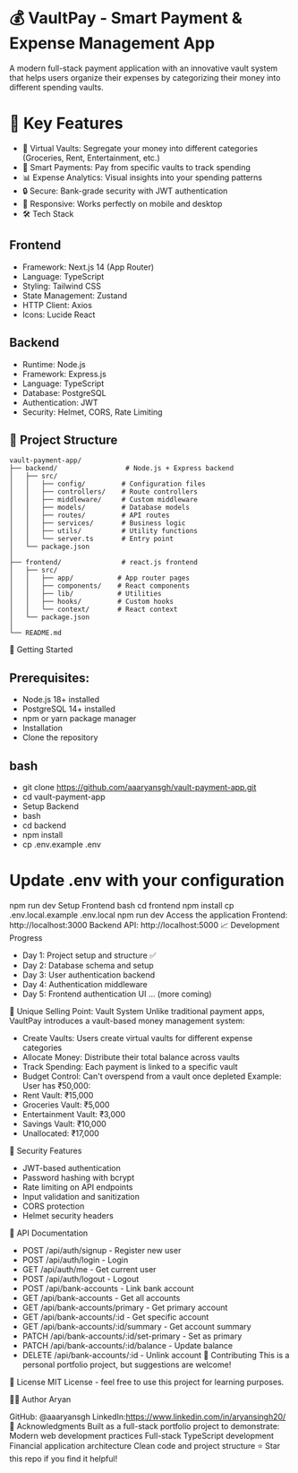 

# 💰 VaultPay - Smart Payment & Expense Management App
A modern full-stack payment application with an innovative vault system that helps users organize their expenses by categorizing their money into different spending vaults.

# 🌟 Key Features
- 🏦 Virtual Vaults: Segregate your money into different categories (Groceries, Rent, Entertainment, etc.)
- 💸 Smart Payments: Pay from specific vaults to track spending
- 📊 Expense Analytics: Visual insights into your spending patterns
- 🔒 Secure: Bank-grade security with JWT authentication
- 📱 Responsive: Works perfectly on mobile and desktop
- 🛠️ Tech Stack
## Frontend
- Framework: Next.js 14 (App Router)
- Language: TypeScript
- Styling: Tailwind CSS
- State Management: Zustand
- HTTP Client: Axios
- Icons: Lucide React
## Backend
- Runtime: Node.js
- Framework: Express.js
- Language: TypeScript
- Database: PostgreSQL
- Authentication: JWT
- Security: Helmet, CORS, Rate Limiting
## 📁 Project Structure
```text
vault-payment-app/
├── backend/                 # Node.js + Express backend
│   ├── src/
│   │   ├── config/         # Configuration files
│   │   ├── controllers/    # Route controllers
│   │   ├── middleware/     # Custom middleware
│   │   ├── models/         # Database models
│   │   ├── routes/         # API routes
│   │   ├── services/       # Business logic
│   │   ├── utils/          # Utility functions
│   │   └── server.ts       # Entry point
│   └── package.json
│
├── frontend/               # react.js frontend
│   ├── src/
│   │   ├── app/           # App router pages
│   │   ├── components/    # React components
│   │   ├── lib/           # Utilities
│   │   ├── hooks/         # Custom hooks
│   │   └── context/       # React context
│   └── package.json
│
└── README.md
```
🚀 Getting Started
## Prerequisites:
- Node.js 18+ installed
- PostgreSQL 14+ installed
- npm or yarn package manager
- Installation
- Clone the repository
## bash
- git clone https://github.com/aaaryansgh/vault-payment-app.git
- cd vault-payment-app
- Setup Backend
- bash
- cd backend
- npm install
- cp .env.example .env
# Update .env with your configuration
npm run dev
Setup Frontend
bash
cd frontend
npm install
cp .env.local.example .env.local
npm run dev
Access the application
Frontend: http://localhost:3000
Backend API: http://localhost:5000
📈 Development Progress
- Day 1: Project setup and structure ✅
- Day 2: Database schema and setup
- Day 3: User authentication backend
- Day 4: Authentication middleware
- Day 5: Frontend authentication UI
 ... (more coming)
 
🎯 Unique Selling Point: Vault System
Unlike traditional payment apps, VaultPay introduces a vault-based money management system:

- Create Vaults: Users create virtual vaults for different expense categories
- Allocate Money: Distribute their total balance across vaults
- Track Spending: Each payment is linked to a specific vault
- Budget Control: Can't overspend from a vault once depleted
Example: User has ₹50,000:
- Rent Vault: ₹15,000
- Groceries Vault: ₹5,000
- Entertainment Vault: ₹3,000
- Savings Vault: ₹10,000
- Unallocated: ₹17,000

🔐 Security Features
- JWT-based authentication
- Password hashing with bcrypt
- Rate limiting on API endpoints
- Input validation and sanitization
- CORS protection
- Helmet security headers

📝 API Documentation
- POST   /api/auth/signup            - Register new user
- POST   /api/auth/login             - Login
- GET    /api/auth/me                - Get current user
- POST   /api/auth/logout            - Logout
- POST   /api/bank-accounts                 - Link bank account
- GET    /api/bank-accounts                 - Get all accounts
- GET    /api/bank-accounts/primary         - Get primary account
- GET    /api/bank-accounts/:id             - Get specific account
- GET    /api/bank-accounts/:id/summary     - Get account summary
- PATCH  /api/bank-accounts/:id/set-primary - Set as primary
- PATCH  /api/bank-accounts/:id/balance     - Update balance
- DELETE /api/bank-accounts/:id             - Unlink account
🤝 Contributing
This is a personal portfolio project, but suggestions are welcome!

📄 License
MIT License - feel free to use this project for learning purposes.

👨‍💻 Author
Aryan

GitHub: @aaaryansgh
LinkedIn:https://www.linkedin.com/in/aryansingh20/
🙏 Acknowledgments
Built as a full-stack portfolio project to demonstrate:
Modern web development practices
Full-stack TypeScript development
Financial application architecture
Clean code and project structure
⭐ Star this repo if you find it helpful!


